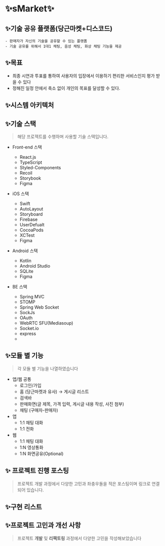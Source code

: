 # ✨sMarket✨

## ✨기술 공유 플랫폼(당근마켓+디스코드)

    - 판매자가 자신의 기술을 공유할 수 있는 플랫폼
    - 기술 공유를 위해서 1대1 채팅, 음성 채팅, 화상 채팅 기능을 제공

## ✨목표
- 최종 시연과 투표를 통하여 사용자의 입장에서 이용하기 편리한 서비스인지 평가 받을 수 있다
- 정해진 일정 안에서 축소 없이 개인의 목표를 달성할 수 있다.

## ✨시스템 아키텍처

## ✨기술 스택
> 해당 프로젝트를 수행하며 사용할 기술 스택입니다.
- Front-end 스택
  - React.js
  - TypeScript
  - Styled-Components
  - Recoil
  - Storybook
  - Figma

- iOS 스택
  - Swift
  - AutoLayout
  - Storyboard
  - Firebase
  - UserDefualt
  - CocoaPods
  - XCTest
  - Figma

- Android 스택
  - Kotlin
  - Android Studio
  - SQLite
  - Figma

- BE 스택
  - Spring MVC
  - STOMP
  - Spring Web Socket
  - SockJs
  - OAuth
  - WebRTC SFU(Mediasoup)
  - Socket.io
  - express
  -
## ✨모듈 별 기능
> 각 모듈 별 기능을 나열하였습니다
* 앱/웹 공통
   - 로그인/가입
   - 홈 (당근마켓과 유사) → 게시글 리스트
   - 검색바
   - 판매화면(글 제목, 가격 입력, 게시글 내용 작성, 사진 첨부)
   - 채팅 (구매자-판매자)
* 앱
    - 1:1 채팅 대화
    - 1:1 전화
* 웹
    - 1:1 채팅 대화
    - 1:N 영상통화
    - 1:N 화면공유(Optional)

## ✨ 프로젝트 진행 포스팅

> 프로젝트 개발 과정에서 다양한 고민과 좌충우돌을 적은 포스팅이며 링크로 연결되어 있습니다.

## ✨구현 리스트

## ✨프로젝트 고민과 개선 사항

> 프로젝트 **개발** 및 **리팩토링** 과정에서 다양한 고민을 작성해보았습니다

